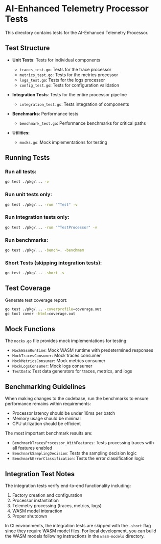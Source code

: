 # AI-Enhanced Telemetry Processor Tests

This directory contains tests for the AI-Enhanced Telemetry Processor.

## Test Structure

- **Unit Tests**: Tests for individual components
  - `traces_test.go`: Tests for the trace processor
  - `metrics_test.go`: Tests for the metrics processor
  - `logs_test.go`: Tests for the logs processor
  - `config_test.go`: Tests for configuration validation

- **Integration Tests**: Tests for the entire processor pipeline
  - `integration_test.go`: Tests integration of components

- **Benchmarks**: Performance tests
  - `benchmark_test.go`: Performance benchmarks for critical paths

- **Utilities**:
  - `mocks.go`: Mock implementations for testing

## Running Tests

### Run all tests:

```bash
go test ./pkg/... -v
```

### Run unit tests only:

```bash
go test ./pkg/... -run "^Test" -v
```

### Run integration tests only:

```bash
go test ./pkg/... -run "^TestProcessor" -v
```

### Run benchmarks:

```bash
go test ./pkg/... -bench=. -benchmem
```

### Short Tests (skipping integration tests):

```bash
go test ./pkg/... -short -v
```

## Test Coverage

Generate test coverage report:

```bash
go test ./pkg/... -coverprofile=coverage.out
go tool cover -html=coverage.out
```

## Mock Functions

The `mocks.go` file provides mock implementations for testing:

- `MockWasmRuntime`: Mock WASM runtime with predetermined responses
- `MockTracesConsumer`: Mock traces consumer
- `MockMetricsConsumer`: Mock metrics consumer
- `MockLogsConsumer`: Mock logs consumer
- `TestData`: Test data generators for traces, metrics, and logs

## Benchmarking Guidelines

When making changes to the codebase, run the benchmarks to ensure performance remains within requirements:

- Processor latency should be under 10ms per batch
- Memory usage should be minimal
- CPU utilization should be efficient

The most important benchmark results are:

- `BenchmarkTracesProcessor_WithFeatures`: Tests processing traces with all features enabled
- `BenchmarkSamplingDecision`: Tests the sampling decision logic
- `BenchmarkErrorClassification`: Tests the error classification logic

## Integration Test Notes

The integration tests verify end-to-end functionality including:

1. Factory creation and configuration
2. Processor instantiation
3. Telemetry processing (traces, metrics, logs)
4. WASM model interaction
5. Proper shutdown

In CI environments, the integration tests are skipped with the `-short` flag since they require WASM model files. For local development, you can build the WASM models following instructions in the `wasm-models` directory.